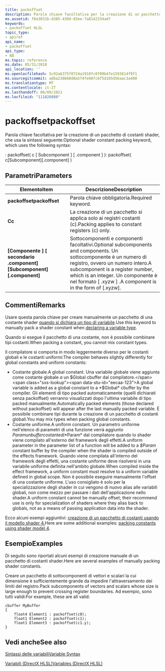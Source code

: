 ```yaml
---
title: packoffset
description: Parola chiave facoltativa per la creazione di un pacchetto di costanti shader, che usa la sintassi seguente
ms.assetid: f0a3031b-d385-430d-83ee-7a8142334ad7
keywords:
- packoffset HLSL
topic_type:
- apiref
api_name:
- packoffset
api_type:
- NA
ms.topic: reference
ms.date: 05/31/2018
api_location: ''
ms.openlocfilehash: 5c92a6375f0724a1910fc0f09b47e1593614f9f1
ms.sourcegitcommit: adba238660d8a5f4fe98fc6f5d105d56aac3a400
ms.translationtype: MT
ms.contentlocale: it-IT
ms.lasthandoff: 06/09/2021
ms.locfileid: "111826080"
---
```

# <a name="packoffset"></a><span data-ttu-id="eecaa-104">packoffset</span><span class="sxs-lookup"><span data-stu-id="eecaa-104">packoffset</span></span>

<span data-ttu-id="eecaa-105">Parola chiave facoltativa per la creazione di un pacchetto di costanti shader, che usa la sintassi seguente:</span><span class="sxs-lookup"><span data-stu-id="eecaa-105">Optional shader constant packing keyword, which uses the following syntax:</span></span>

<span data-ttu-id="eecaa-106">: packoffset( c \[ Subcomponent \] \[ .component \] )</span><span class="sxs-lookup"><span data-stu-id="eecaa-106">: packoffset( c\[Subcomponent\]\[.component\] )</span></span>



 

## <a name="parameters"></a><span data-ttu-id="eecaa-107">Parametri</span><span class="sxs-lookup"><span data-stu-id="eecaa-107">Parameters</span></span>



| <span data-ttu-id="eecaa-108">Elemento</span><span class="sxs-lookup"><span data-stu-id="eecaa-108">Item</span></span>                                                                                                                                                                                 | <span data-ttu-id="eecaa-109">Descrizione</span><span class="sxs-lookup"><span data-stu-id="eecaa-109">Description</span></span>                                                                                                                                          |
|--------------------------------------------------------------------------------------------------------------------------------------------------------------------------------------|------------------------------------------------------------------------------------------------------------------------------------------------------|
| <span data-ttu-id="eecaa-110"><span id="packoffset"></span><span id="PACKOFFSET"></span>**packoffset**</span><span class="sxs-lookup"><span data-stu-id="eecaa-110"><span id="packoffset"></span><span id="PACKOFFSET"></span>**packoffset**</span></span><br/>                                                                                                  | <span data-ttu-id="eecaa-111">Parola chiave obbligatoria.</span><span class="sxs-lookup"><span data-stu-id="eecaa-111">Required keyword.</span></span><br/>                                                                                                                         |
| <span data-ttu-id="eecaa-112"><span id="c"></span><span id="C"></span>**C**</span><span class="sxs-lookup"><span data-stu-id="eecaa-112"><span id="c"></span><span id="C"></span>**c**</span></span><br/>                                                                                                                             | <span data-ttu-id="eecaa-113">La creazione di un pacchetto si applica solo ai registri costanti (c).</span><span class="sxs-lookup"><span data-stu-id="eecaa-113">Packing applies to constant registers (c) only.</span></span> <br/>                                                                                          |
| <span data-ttu-id="eecaa-114"><span id="_Subcomponent__.component_"></span><span id="_subcomponent__.component_"></span><span id="_SUBCOMPONENT__.COMPONENT_"></span>**\[Componente \] \[ secondario .component\]**</span><span class="sxs-lookup"><span data-stu-id="eecaa-114"><span id="_Subcomponent__.component_"></span><span id="_subcomponent__.component_"></span><span id="_SUBCOMPONENT__.COMPONENT_"></span>**\[Subcomponent\]\[.component\]**</span></span><br/> | <span data-ttu-id="eecaa-115">Sottocomponenti e componenti facoltativi.</span><span class="sxs-lookup"><span data-stu-id="eecaa-115">Optional subcomponents and components.</span></span> <span data-ttu-id="eecaa-116">Un sottocomponente è un numero di registro, ovvero un numero intero.</span><span class="sxs-lookup"><span data-stu-id="eecaa-116">A subcomponent is a register number, which is an integer.</span></span> <span data-ttu-id="eecaa-117">Un componente è nel formato \[ .xyzw \] .</span><span class="sxs-lookup"><span data-stu-id="eecaa-117">A component is in the form of \[.xyzw\].</span></span><br/> |



 

## <a name="remarks"></a><span data-ttu-id="eecaa-118">Commenti</span><span class="sxs-lookup"><span data-stu-id="eecaa-118">Remarks</span></span>

<span data-ttu-id="eecaa-119">Usare questa parola chiave per creare manualmente un pacchetto di una costante shader [quando si dichiara un tipo di variabile](dx-graphics-hlsl-variable-syntax.md).</span><span class="sxs-lookup"><span data-stu-id="eecaa-119">Use this keyword to manually pack a shader constant when [declaring a variable type](dx-graphics-hlsl-variable-syntax.md).</span></span>

<span data-ttu-id="eecaa-120">Quando si esegue il pacchetto di una costante, non è possibile combinare tipi costanti.</span><span class="sxs-lookup"><span data-stu-id="eecaa-120">When packing a constant, you cannot mix constant types.</span></span>

<span data-ttu-id="eecaa-121">Il compilatore si comporta in modo leggermente diverso per le costanti globali e le costanti uniformi:</span><span class="sxs-lookup"><span data-stu-id="eecaa-121">The compiler behaves slightly differently for global constants and uniform constants:</span></span>

-   <span data-ttu-id="eecaa-122">Costante globale.</span><span class="sxs-lookup"><span data-stu-id="eecaa-122">A global constant.</span></span> <span data-ttu-id="eecaa-123">Una variabile globale viene aggiunta come costante globale *a* un $Global cbuffer dal compilatore.</span><span class="sxs-lookup"><span data-stu-id="eecaa-123">A global variable is added as a global constant to a *$Global* cbuffer by the compiler.</span></span> <span data-ttu-id="eecaa-124">Gli elementi di tipo packed automaticamente (quelli dichiarati senza packoffset) verranno visualizzati dopo l'ultima variabile di tipo packed manualmente.</span><span class="sxs-lookup"><span data-stu-id="eecaa-124">Automatically packed elements (those declared without packoffset) will appear after the last manually packed variable.</span></span> <span data-ttu-id="eecaa-125">È possibile combinare tipi durante la creazione di un pacchetto di costanti globali.</span><span class="sxs-lookup"><span data-stu-id="eecaa-125">You may mix types when packing global constants.</span></span>
-   <span data-ttu-id="eecaa-126">Costante uniforme.</span><span class="sxs-lookup"><span data-stu-id="eecaa-126">A uniform constant.</span></span> <span data-ttu-id="eecaa-127">Un parametro uniforme nell'elenco di parametri di una funzione verrà aggiunto $Param un buffer costante di *$Param* dal compilatore quando lo shader viene compilato all'esterno del framework degli effetti.</span><span class="sxs-lookup"><span data-stu-id="eecaa-127">A uniform parameter in the parameter list of a function will be added to a *$Param* constant buffer by the compiler when the shader is compiled outside of the effects framework.</span></span> <span data-ttu-id="eecaa-128">Quando viene compilata all'interno del framework degli effetti, una costante uniforme deve risolversi in una variabile uniforme definita nell'ambito globale.</span><span class="sxs-lookup"><span data-stu-id="eecaa-128">When compiled inside the effect framework, a uniform constant must resolve to a uniform variable defined in global scope.</span></span> <span data-ttu-id="eecaa-129">Non è possibile eseguire manualmente l'offset di una costante uniforme. L'uso consigliato è solo per la specializzazione degli shader in cui vengono di nuovo alias alle variabili globali, non come mezzo per passare i dati dell'applicazione nello shader.</span><span class="sxs-lookup"><span data-stu-id="eecaa-129">A uniform constant cannot be manually offset; their recommend use is only for specialization of shaders where they alias back to globals, not as a means of passing application data into the shader.</span></span>

<span data-ttu-id="eecaa-130">Ecco alcuni esempi aggiuntivi: [creazione di un pacchetto di costanti usando il modello shader 4.](dx-graphics-hlsl-packing-rules.md)</span><span class="sxs-lookup"><span data-stu-id="eecaa-130">Here are some additional examples: [packing constants using shader model 4](dx-graphics-hlsl-packing-rules.md).</span></span>

## <a name="examples"></a><span data-ttu-id="eecaa-131">Esempio</span><span class="sxs-lookup"><span data-stu-id="eecaa-131">Examples</span></span>

<span data-ttu-id="eecaa-132">Di seguito sono riportati alcuni esempi di creazione manuale di un pacchetto di costanti shader.</span><span class="sxs-lookup"><span data-stu-id="eecaa-132">Here are several examples of manually packing shader constants.</span></span>

<span data-ttu-id="eecaa-133">Creare un pacchetto di sottocomponenti di vettori e scalari la cui dimensione è sufficientemente grande da impedire l'attraversamento dei limiti del registro.</span><span class="sxs-lookup"><span data-stu-id="eecaa-133">Pack subcomponents of vectors and scalars whose size is large enough to prevent crossing register boundaries.</span></span> <span data-ttu-id="eecaa-134">Ad esempio, sono tutti validi:</span><span class="sxs-lookup"><span data-stu-id="eecaa-134">For example, these are all valid:</span></span>


```
cbuffer MyBuffer
{
    float4 Element1 : packoffset(c0);
    float1 Element2 : packoffset(c1);
    float1 Element3 : packoffset(c1.y);
}
```



## <a name="see-also"></a><span data-ttu-id="eecaa-135">Vedi anche</span><span class="sxs-lookup"><span data-stu-id="eecaa-135">See also</span></span>

<dl> <dt>

[<span data-ttu-id="eecaa-136">Sintassi delle variabili</span><span class="sxs-lookup"><span data-stu-id="eecaa-136">Variable Syntax</span></span>](dx-graphics-hlsl-variable-syntax.md)
</dt> <dt>

[<span data-ttu-id="eecaa-137">Variabili (DirectX HLSL)</span><span class="sxs-lookup"><span data-stu-id="eecaa-137">Variables (DirectX HLSL)</span></span>](dx-graphics-hlsl-variables.md)
</dt> </dl>

 

 





